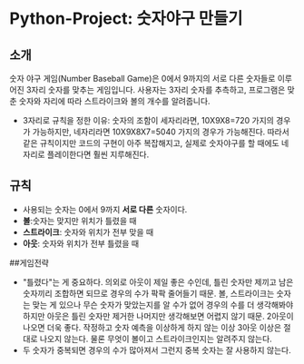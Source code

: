 # Python-Project: 숫자야구 만들기

## 소개
숫자 야구 게임(Number Baseball Game)은 0에서 9까지의 서로 다른 숫자들로 이루어진 3자리 숫자를 맞추는 게임입니다. 사용자는 3자리 숫자를 추측하고, 프로그램은 맞춘 숫자와 자리에 따라 스트라이크와 볼의 개수를 알려줍니다.
- 3자리로 규칙을 정한 이유: 숫자의 조함이 세자리라면, 10X9X8=720 가지의 경우가 가능하지만, 네자리라면 10X9X8X7=5040 가지의 경우가 가능해진다. 따라서 같은 규칙이지만 코드의 구현이 아주 복잡해지고, 실제로 숫자야구를 할 때에도 네자리로 플레이한다면 훨씬 지루해진다. 

## 규칙
- 사용되는 숫자는 0에서 9까지 **서로 다른** 숫자이다.
- **볼**:숫자는 맞지만 위치가 틀렸을 때
- **스트라이크**: 숫자와 위치가 전부 맞을 때
- **아웃**: 숫자와 위치가 전부 틀렸을 때

##게임전략
- "틀렸다"는 게 중요하다. 의외로 아웃이 제일 좋은 수인데, 틀린 숫자만 제끼고 남은 숫자끼리 조합하면 되므로 경우의 수가 팍팍 줄어들기 때문. 볼, 스트라이크는 숫자는 맞는 게 있으나 무슨 숫자가 맞았는지를 알 수가 없어 경우의 수를 더 생각해봐야 하지만 아웃은 틀린 숫자만 제거한 나머지만 생각해보면 어렵지 않기 때문. 2아웃이 나오면 더욱 좋다. 작정하고 숫자 예측을 이상하게 하지 않는 이상 3아웃 이상은 절대로 나오지 않는다.
물론 무엇이 볼이고 스트라이크인지는 알려주지 않는다.
- 두 숫자가 중복되면 경우의 수가 많아져서 그런지 중복 숫자는 잘 사용하지 않는다.
